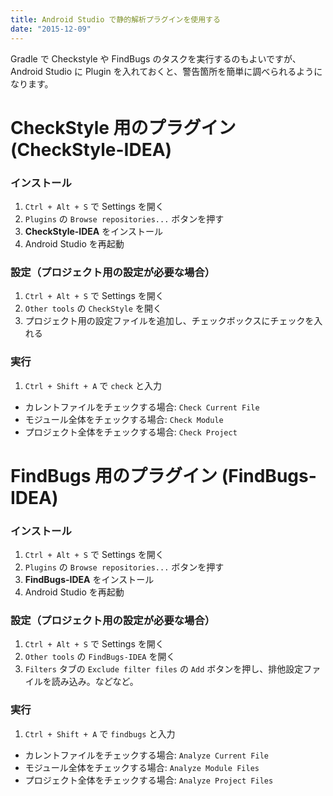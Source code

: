 ```yaml
---
title: Android Studio で静的解析プラグインを使用する
date: "2015-12-09"
---
```


Gradle で Checkstyle や FindBugs のタスクを実行するのもよいですが、Android Studio に Plugin を入れておくと、警告箇所を簡単に調べられるようになります。

CheckStyle 用のプラグイン (CheckStyle-IDEA)
====

### インストール

1. `Ctrl + Alt + S` で Settings を開く
2. `Plugins` の `Browse repositories...` ボタンを押す
3. **CheckStyle-IDEA** をインストール
4. Android Studio を再起動

### 設定（プロジェクト用の設定が必要な場合）

1. `Ctrl + Alt + S` で Settings を開く
2. `Other tools` の `CheckStyle` を開く
3. プロジェクト用の設定ファイルを追加し、チェックボックスにチェックを入れる

### 実行

1. `Ctrl + Shift + A` で `check` と入力
  * カレントファイルをチェックする場合: `Check Current File`
  * モジュール全体をチェックする場合: `Check Module`
  * プロジェクト全体をチェックする場合: `Check Project`


FindBugs 用のプラグイン (FindBugs-IDEA)
====

### インストール

1. `Ctrl + Alt + S` で Settings を開く
2. `Plugins` の `Browse repositories...` ボタンを押す
3. **FindBugs-IDEA** をインストール
4. Android Studio を再起動

### 設定（プロジェクト用の設定が必要な場合）

1. `Ctrl + Alt + S` で Settings を開く
2. `Other tools` の `FindBugs-IDEA` を開く
3. `Filters` タブの `Exclude filter files` の `Add` ボタンを押し、排他設定ファイルを読み込み。などなど。

### 実行

1. `Ctrl + Shift + A` で `findbugs` と入力
  * カレントファイルをチェックする場合: `Analyze Current File`
  * モジュール全体をチェックする場合: `Analyze Module Files`
  * プロジェクト全体をチェックする場合: `Analyze Project Files`


